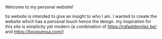 Welcome to my personal website!

tis website is intended to give an insight to who I am. 
I wanted to create the website which has a perosnal touch hence the deisgn. 
my inspiration for this site is simplicity yet modern (a combination of https://rafaelderolez.be/ and https://bouguessa.com/)

